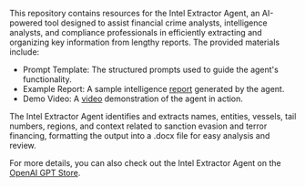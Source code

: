 This repository contains resources for the Intel Extractor Agent, an AI-powered tool designed to assist financial crime analysts, intelligence analysts, and compliance professionals in efficiently extracting and organizing key information from lengthy reports. The provided materials include:

- Prompt Template: The structured prompts used to guide the agent's functionality.
- Example Report: A sample intelligence [report](https://github.com/nemo-nesciam/ChatGPT-Intel-Extractor-Agent/raw/main/Example_Report.docx) generated by the agent.
- Demo Video: A [video](https://youtu.be/oU53QCfc53Y) demonstration of the agent in action.

The Intel Extractor Agent identifies and extracts names, entities, vessels, tail numbers, regions, and context related to sanction evasion and terror financing, formatting the output into a .docx file for easy analysis and review.

For more details, you can also check out the Intel Extractor Agent on the [OpenAI GPT Store](https://chatgpt.com/g/g-RfEXSTb7H-intel-extractor).
